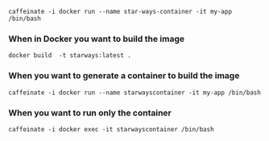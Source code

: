 ```caffeinate -i docker run --name star-ways-container -it my-app /bin/bash```

### When in Docker you want to build the image
```docker build  -t starways:latest .```

### When you want to generate a container to build the image
```caffeinate -i docker run --name starwayscontainer -it my-app /bin/bash```

### When you want to run only the container
``` caffeinate -i docker exec -it starwayscontainer /bin/bash ```
